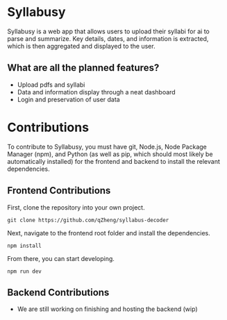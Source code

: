 # Syllabusy

Syllabusy is a web app that allows users to upload their syllabi for ai to parse and summarize. Key details, dates, and information is extracted, which is then aggregated and displayed to the user.

## What are all the planned features?

-   Upload pdfs and syllabi
-   Data and information display through a neat dashboard
-   Login and preservation of user data

# Contributions

To contribute to Syllabusy, you must have git, Node.js, Node Package Manager (npm), and Python (as well as pip, which should most likely be automatically installed) for the frontend and backend to install the relevant dependencies.

## Frontend Contributions

First, clone the repository into your own project.

```git clone https://github.com/qZheng/syllabus-decoder```

Next, navigate to the frontend root folder and install the dependencies.

```npm install```

From there, you can start developing.

```npm run dev```

## Backend Contributions

-   We are still working on finishing and hosting the backend (wip)
